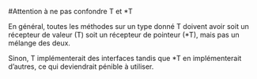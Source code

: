 #Attention à ne pas confondre T et *T

En général, toutes les méthodes sur un type donné T doivent avoir soit un récepteur de valeur (T) soit un récepteur de pointeur (*T), mais pas un mélange des deux.

Sinon, T implémenterait des interfaces tandis que *T en implémenterait d’autres, ce qui deviendrait pénible à utiliser.
